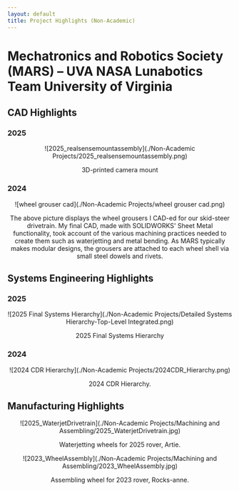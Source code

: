 ```yaml
---
layout: default
title: Project Highlights (Non-Academic)
---
```

# Mechatronics and Robotics Society (MARS) – UVA NASA Lunabotics Team	University of Virginia
## CAD Highlights
### 2025
![2025_realsensemountassembly](./Non-Academic Projects/2025_realsensemountassembly.png)
<html>
<head>
<style>
p {text-align: center;}
</style>
</head>
<body>
<p> 3D-printed camera mount </p>
</body>
</html>

### 2024
![wheel grouser cad](./Non-Academic Projects/wheel grouser cad.png)
<html>
<head>
<style>
p {text-align: center;}
</style>
</head>
<body>
<p>The above picture displays the wheel grousers I CAD-ed for our skid-steer drivetrain. My final CAD, made with SOLIDWORKS' Sheet Metal functionality, took account of the various machining practices needed to create them such as waterjetting and metal bending. As MARS typically makes modular designs, the grousers are attached to each wheel shell via small steel dowels and rivets. </p>
</body>
</html>

## Systems Engineering Highlights
### 2025
![2025 Final Systems Hierarchy](./Non-Academic Projects/Detailed Systems Hierarchy-Top-Level Integrated.png)
<html>
<head>
<style>
p {text-align: center;}
</style>
</head>
<body>
<p> 2025 Final Systems Hierarchy </p>
</body>
</html>
  
### 2024
![2024 CDR Hierarchy](./Non-Academic Projects/2024CDR_Hierarchy.png)
<html>
<head>
<style>
p {text-align: center;}
</style>
</head>
<body>
<p>2024 CDR Hierarchy. </p>
</body>
</html>

## Manufacturing Highlights
![2025_WaterjetDrivetrain](./Non-Academic Projects/Machining and Assembling/2025_WaterjetDrivetrain.jpg)
<html>
<head>
<style>
p {text-align: center;}
</style>
</head>
<body>

<p>Waterjetting wheels for 2025 rover, Artie. </p>

</body>
</html>

![2023_WheelAssembly](./Non-Academic Projects/Machining and Assembling/2023_WheelAssembly.jpg)
<html>
<head>
<style>
p {text-align: center;}
</style>
</head>
<body>

<p>Assembling wheel for 2023 rover, Rocks-anne. </p>

</body>
</html>
